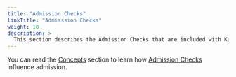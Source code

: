 ```yaml
---
title: "Admission Checks"
linkTitle: "Admisssion Checks"
weight: 10
description: >
  This section describes the Admission Checks that are included with Kueue.
---
```

You can read the [Concepts](/docs/concepts) section to learn how [Admission Checks](/docs/concepts/admission_check/) influence admission.
